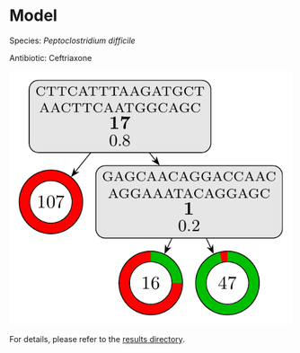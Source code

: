 
# Model

Species: *Peptoclostridium difficile*

Antibiotic: Ceftriaxone

<a href="./model.pdf"><img src="./model.png" /></a>

For details, please refer to the [results directory](../../../../../results/cart_b/peptoclostridium%20difficile/ceftriaxone/repeat_7/).

